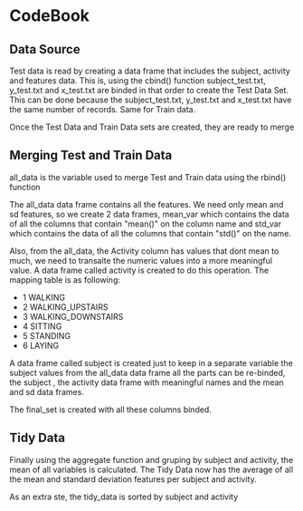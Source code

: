 CodeBook
============================================

Data Source
--------------------------------------------
Test data is read by creating a data frame that includes the subject, activity and features data. This is, using the cbind() function subject_test.txt, y_test.txt and x_test.txt are binded in that order to create the Test Data Set. This can be done because the subject_test.txt, y_test.txt and x_test.txt have the same number of records. Same for Train data.

Once the Test Data and Train Data sets are created, they are ready to merge

Merging Test and Train Data
--------------------------------------------
all_data is the variable used to merge Test and Train data using the rbind() function

The all_data data frame contains all the features. We need only mean and sd features, so we create 2 data frames, mean_var which contains the data of all the columns that contain "mean()" on the column name and std_var which contains the data of all the columns that contain "std()" on the name.

Also, from the all_data, the Activity column has values that dont mean to much, we need to transalte the numeric values into a more meaningful value. A data frame called activity is created to do this operation. The mapping table is as following:

* 1 WALKING
* 2 WALKING_UPSTAIRS
* 3 WALKING_DOWNSTAIRS
* 4 SITTING
* 5 STANDING
* 6 LAYING

A data frame called subject is created just to keep in a separate variable the subject values from the all_data data frame all the parts can be re-binded, the subject , the activity data frame with meaningful names and the mean and sd data frames.

The final_set is created with all these columns binded.

Tidy Data
--------------------------------------------

Finally using the aggregate function and gruping by subject and activity, the mean of all variables is calculated. The Tidy Data now has the average of all the mean and standard deviation features per subject and activity.

As an extra ste, the tidy_data is sorted by subject and activity
